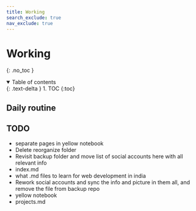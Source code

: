 ```yaml
---
title: Working
search_exclude: true
nav_exclude: true
---
```


<!-- prettier-ignore-start -->
# Working
{: .no_toc }

<details open markdown="block">
  <summary>
    Table of contents
  </summary>
  {: .text-delta }
1. TOC
{:toc}
</details>

<!-- prettier-ignore-end -->

## Daily routine

## TODO

-   separate pages in yellow notebook
-   Delete reorganize folder
-   Revisit backup folder and move list of social accounts here with all relevant info
-   index.md
-   what .md files to learn for web development in india
-   Rework social accounts and sync the info and picture in them all, and remove the file from backup repo
-   yellow notebook
-   projects.md
